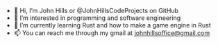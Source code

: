 - 👋 Hi, I’m John Hills or @JohnHillsCodeProjects on GitHub
- 👀 I’m interested in programming and software engineering
- 🌱 I’m currently learning Rust and how to make a game engine in Rust
- 📫 You can reach me through my gmail at johnhillsoffice@gmail.com

<!---
JohnHillsCodeProjects/JohnHillsCodeProjects is a ✨ special ✨ repository because its `README.md` (this file) appears on your GitHub profile.
You can click the Preview link to take a look at your changes.
--->
